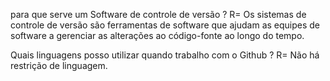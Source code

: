  para que serve um Software de controle de versão ?
 R= Os sistemas de controle de versão são ferramentas de software que ajudam as equipes de software a gerenciar as
 alterações ao código-fonte ao longo do tempo. 

Quais linguagens posso utilizar quando trabalho com o Github ?
 R= Não há restrição de linguagem.


